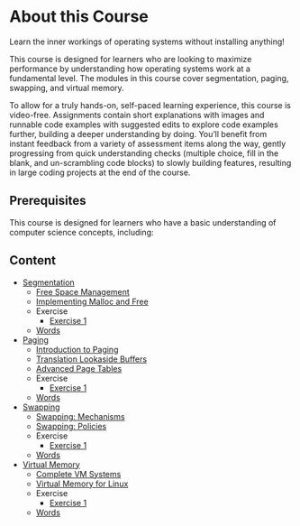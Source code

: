 # About this Course
Learn the inner workings of operating systems without installing anything!

This course is designed for learners who are looking to maximize performance by understanding how operating systems work at a fundamental level. The modules in this course cover segmentation, paging, swapping, and virtual memory.

To allow for a truly hands-on, self-paced learning experience, this course is video-free. Assignments contain short explanations with images and runnable code examples with suggested edits to explore code examples further, building a deeper understanding by doing. You’ll benefit from instant feedback from a variety of assessment items along the way, gently progressing from quick understanding checks (multiple choice, fill in the blank, and un-scrambling code blocks) to slowly building features, resulting in large coding projects at the end of the course.

## Prerequisites
This course is designed for learners who have a basic understanding of computer science concepts, including:

## Content
- [Segmentation](./Step-1/README.md)
    - [Free Space Management](./Step-1/Free_Space_Management/README.md)
    - [Implementing Malloc and Free](./Step-1/Implementing_Malloc_and_Free/README.md)
    - Exercise
        - [Exercise 1](./Step-1/EXAM/Exervise-1.md)
    - [Words](./Step-1/words.json)
- [Paging](./Step-2/README.md)
    - [Introduction to Paging](./Step-2/Introduction_to_Paging/README.md)
    - [Translation Lookaside Buffers](./Step-2/Translation_Lookaside_Buffers/README.md)
    - [Advanced Page Tables](./Step-2/Advanced_Page_Tables/README.md)
    - Exercise
        - [Exercise 1](./Step-2/EXAM/Exervise-1.md)
    - [Words](./Step-2/words.json)
- [Swapping](./Step-3/README.md)
    - [Swapping: Mechanisms](./Step-3/Swapping_Mechanisms/README.md)
    - [Swapping: Policies](./Step-3/Swapping_Policies/README.md)
    - Exercise
        - [Exercise 1](./Step-3/EXAM/Exervise-1.md)
    - [Words](./Step-3/words.json)
- [Virtual Memory](./Step-4/README.md)
    - [Complete VM Systems](./Step-4/Complete_VM_Systems/README.md)
    - [Virtual Memory for Linux](./Step-4/Virtual_Memory_for_Linux/README.md)
    - Exercise
        - [Exercise 1](./Step-4/EXAM/Exervise-1.md)
    - [Words](./Step-4/words.json)